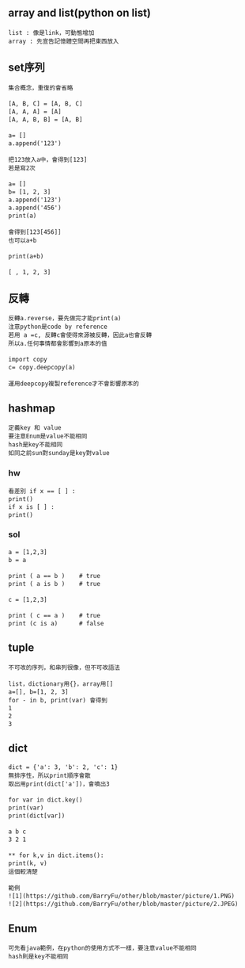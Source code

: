 ## array and list(python on list)

    list : 像是link，可動態增加
    array : 先宣告記憶體空間再把東西放入

## set序列

    集合概念，重復的會省略

    [A, B, C] = [A, B, C]
    [A, A, A] = [A]
    [A, A, B, B] = [A, B]

    a= []
    a.append('123')

    把123放入a中，會得到[123]
    若是寫2次
    
    a= []
    b= [1, 2, 3]
    a.append('123')
    a.append('456')
    print(a)
    
    會得到[123[456]]    
    也可以a+b

    print(a+b)

    [ , 1, 2, 3]

## 反轉
    
    反轉a.reverse，要先做完才能print(a)
    注意python是code by reference
    若用 a =c, 反轉c會使得來源被反轉，因此a也會反轉
    所以a.任何事情都會影響到a原本的值
   
    import copy
    c= copy.deepcopy(a)

	運用deepcopy複製reference才不會影響原本的

## hashmap
	
	定義key 和 value
	要注意Enum是value不能相同
	hash是key不能相同
	如同之前sun對sunday是key對value
  
### hw 
	
	看差別 if x == [ ] :
  	print()
	if x is [ ] :
	print()
	
### sol 

	a = [1,2,3]
	b = a

	print ( a == b )	# true
	print ( a is b )	# true

	c = [1,2,3]

	print ( c == a )	# true
	print (c is a)		# false



## tuple 

    不可改的序列，和串列很像，但不可改語法

    list，dictionary用{}，array用[]
    a=[], b=[1, 2, 3]
    for - in b, print(var) 會得到
    1
    2
    3

## dict 

    dict = {'a': 3, 'b': 2, 'c': 1}
    無排序性，所以print順序會散
    取出用print(dict['a'])，會噴出3

    for var in dict.key()
    print(var)
    print(dict[var])

    a b c
    3 2 1

    ** for k,v in dict.items(): 
    print(k, v)
    這個較清楚

    範例
    ![1](https://github.com/BarryFu/other/blob/master/picture/1.PNG)
    ![2](https://github.com/BarryFu/other/blob/master/picture/2.JPEG)

## Enum 

    可先看java範例，在python的使用方式不一樣，要注意value不能相同
    hash則是key不能相同

